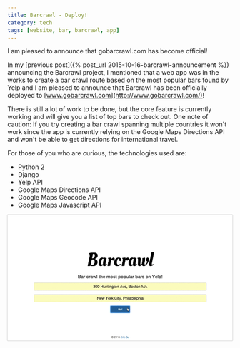 ```yaml
---
title: Barcrawl - Deploy!
category: tech
tags: [website, bar, barcrawl, app]
---
```


I am pleased to announce that gobarcrawl.com has become official!

In my [previous post]({% post_url 2015-10-16-barcrawl-announcement %})
announcing the Barcrawl project, I mentioned that a web app was in the works
to create a bar crawl route based on the most popular bars found by Yelp and
I am pleased to announce that Barcrawl has been officially deployed to
[www.gobarcrawl.com](http://www.gobarcrawl.com/)!

There is still a lot of work to be done, but the core feature is currently
working and will give you a list of top bars to check out. One note of caution:
If you try creating a bar crawl spanning multiple countries it won't work
since the app is currently relying on the Google Maps Directions API and
won't be able to get directions for international travel.

For those of you who are curious, the technologies used are:
- Python 2
- Django
- Yelp API
- Google Maps Directions API
- Google Maps Geocode API
- Google Maps Javascript API

<p class="blog-image">
    <img src="/images/blog/posts/barcrawl.gif"
             class="img-responsive center-block"
             alt="Barcrawl Web App"
             style="box-shadow: 0 0 1px #111">
</p>